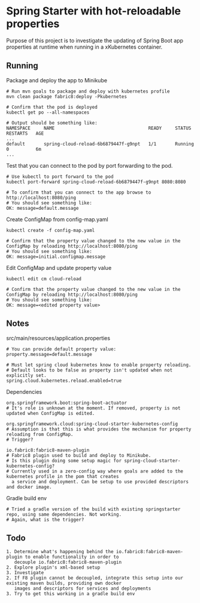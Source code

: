 # Spring Starter with hot-reloadable properties

Purpose of this project is to investigate the updating of Spring Boot app properties at runtime when running in
a xKubernetes container. 

## Running

Package and deploy the app to Minikube

    # Run mvn goals to package and deploy with kubernetes profile
    mvn clean package fabric8:deploy -Pkubernetes
      
    # Confirm that the pod is deployed
    kubectl get po --all-namespaces
      
    # Output should be something like:
    NAMESPACE     NAME                                   READY     STATUS    RESTARTS   AGE
    ...
    default       spring-cloud-reload-6b6879447f-g9npt   1/1       Running   0          6m
    ...

Test that you can connect to the pod by port forwarding to the pod.
    
    # Use kubectl to port forward to the pod
    kubectl port-forward spring-cloud-reload-6b6879447f-g9npt 8080:8080
      
    # To confirm that you can connect to the app browse to http://localhost:8080/ping 
    # You should see something like: 
    OK: message=default.message    
    
Create ConfigMap from config-map.yaml

    kubectl create -f config-map.yaml
      
    # Confirm that the property value changed to the new value in the ConfigMap by reloading http://localhost:8080/ping 
    # You should see something like: 
    OK: message=initial.configmap.message 

Edit ConfigMap and update property value

    kubectl edit cm cloud-reload
      
    # Confirm that the property value changed to the new value in the ConfigMap by reloading http://localhost:8080/ping 
    # You should see something like: 
    OK: message=<edited property value>
     
## Notes
    
src/main/resources/application.properties

    # You can provide default property value:
    property.message=default.message
      
    # Must let spring cloud kubernetes know to enable property reloading.
    # Default looks to be false as property isn't updated when not explicitly set. 
    spring.cloud.kubernetes.reload.enabled=true
    
Dependencies

    org.springframework.boot:spring-boot-actuator
    # It's role is unknown at the moment. If removed, property is not updated when ConfigMap is edited.
      
    org.springframework.cloud:spring-cloud-starter-kubernetes-config
    # Assumption is that this is what provides the mechanism for property reloading from ConfigMap.
    # Trigger?
      
    io.fabric8:fabric8-maven-plugin
    # Fabric8 plugin used to build and deploy to Minikube.
    # Is this plugin doing some setup magic for spring-cloud-starter-kubernetes-config?
    # Currently used in a zero-config way where goals are added to the kubernetes profile in the pom that creates
      a service and deployment. Can be setup to use provided descriptors and docker image. 

Gradle build env
    
    # Tried a gradle version of the build with existing springstarter repo, using same dependencies. Not working.
    # Again, what is the trigger?

## Todo    

    1. Determine what's happening behind the io.fabric8:fabric8-maven-plugin to enable functionality in order to
       decouple io.fabric8:fabric8-maven-plugin
    2. Explore plugin's xml-based setup
    3. Investigate   
    2. If F8 plugin cannot be decoupled, integrate this setup into our existing maven builds, providing own docker
       images and descriptors for services and deployments
    3. Try to get this working in a gradle build env 
